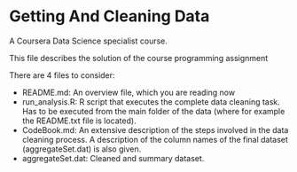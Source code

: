 # Getting And Cleaning Data
A Coursera Data Science specialist course.

This file describes the solution of the course programming assignment

There are 4 files to consider:

- README.md: An overview file, which you are reading now
- run_analysis.R: R script that executes the complete data cleaning task. Has to be executed from the main folder of the data (where for example the README.txt file is located).
- CodeBook.md: An extensive description of the steps involved in the data cleaning process. A description of the column names of the final dataset (aggregateSet.dat) is also given.
- aggregateSet.dat: Cleaned and summary dataset.
